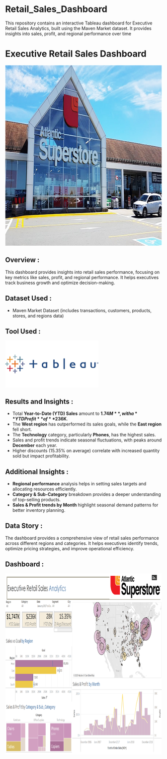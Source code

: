 # Retail_Sales_Dashboard
This repository contains an interactive Tableau dashboard for Executive Retail Sales Analytics, built using the Maven Market dataset. It provides insights into sales, profit, and regional performance over time

# Executive Retail Sales Dashboard
<img src="Superstore image.png" alt="Executive Retail Sales Dashboard" width="1080" height="580">

## Overview :  
This dashboard provides insights into retail sales performance, focusing on key metrics like sales, profit, and regional performance. It helps executives track business growth and optimize decision-making.

## Dataset Used :  
- Maven Market Dataset (includes transactions, customers, products, stores, and regions data)

## Tool Used :  
<img src="./Tableu.jpg" width="300" height="150"/>&nbsp;

## Results and Insights :  
- Total **Year-to-Date (YTD) Sales** amount to **$1.74M**, with a **YTD Profit** of **$236K**.  
- The **West region** has outperformed its sales goals, while the **East region** fell short.  
- The **Technology** category, particularly **Phones**, has the highest sales.  
- Sales and profit trends indicate seasonal fluctuations, with peaks around **December** each year.  
- Higher discounts (15.35% on average) correlate with increased quantity sold but impact profitability.  

## Additional Insights :  
- **Regional performance** analysis helps in setting sales targets and allocating resources efficiently.  
- **Category & Sub-Category** breakdown provides a deeper understanding of top-selling products.  
- **Sales & Profit trends by Month** highlight seasonal demand patterns for better inventory planning.  

## Data Story :  
The dashboard provides a comprehensive view of retail sales performance across different regions and categories. It helps executives identify trends, optimize pricing strategies, and improve operational efficiency.  

## Dashboard :  
<img src="Dashboard_image.png" alt="Executive Retail Sales Dashboard" width="1080" height="580">



